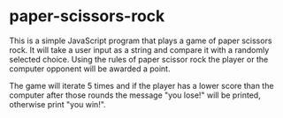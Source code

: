 # paper-scissors-rock

This is a simple JavaScript program that plays a game of paper scissors rock. It will take a user input as a string and compare it with a randomly selected choice. Using the rules of paper scissor rock the player or the computer opponent will be awarded a point.

The game will iterate 5 times and if the player has a lower score than the computer after those rounds the message "you lose!" will be printed, otherwise print "you win!".

